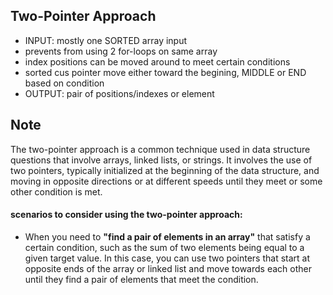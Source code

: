 ## Two-Pointer Approach
- INPUT: mostly one SORTED array input
- prevents from using 2 for-loops on same array
- index positions can be moved around to meet certain conditions
- sorted cus pointer move either toward the begining, MIDDLE or END based on condition
- OUTPUT: pair of positions/indexes or element

## Note
The two-pointer approach is a common technique used in data structure questions that involve arrays, linked lists, or strings. It involves the use of two pointers, typically initialized at the beginning of the data structure, 
and moving in opposite directions or at different speeds until they meet or some other condition is met.

#### scenarios to consider using the two-pointer approach:
- When you need to **"find a pair of elements in an array"** that satisfy a certain condition, such as the sum of two elements being equal to a given target value. 
    In this case, you can use two pointers that start at opposite ends of the array or linked list and move towards each other until they find a pair of elements that meet the condition.
